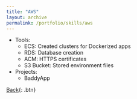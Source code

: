 ```yaml
---
title: "AWS"
layout: archive
permalink: /portfolio/skills/aws
---
```


* Tools:
  * ECS: Created clusters for Dockerized apps
  * RDS: Database creation
  * ACM: HTTPS certificates
  * S3 Bucket: Stored environment files
* Projects:
  * BaddyApp

[Back](../skills){: .btn}